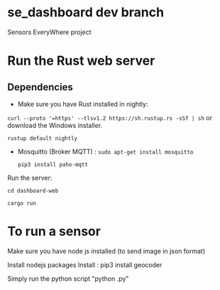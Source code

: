 # se_dashboard dev branch
Sensors EveryWhere project

# Run the Rust web server

## Dependencies 

- Make sure you have Rust installed in nightly:

`curl --proto '=https' --tlsv1.2 https://sh.rustup.rs -sSf | sh` or download the Windows installer.

 `rustup default nightly`

  - Mosquitto (Broker MQTT) : 
    ```sudo apt-get install mosquitto```
    
    ```pip3 install paho-mqtt```

Run the server:

`cd dashboard-web`

`cargo run`

# To run a sensor 

Make sure you have node js installed (to send image in json format)

Install nodejs packages
Install : pip3 install geocoder

Simply run the python script "python <name of the sensor>.py"


